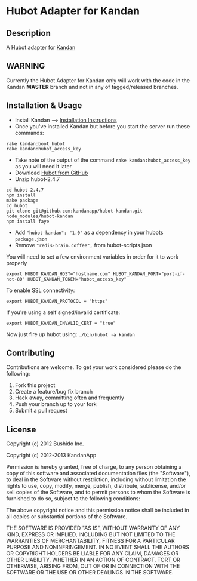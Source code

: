 # Hubot Adapter for Kandan

## Description 
A Hubot adapter for [Kandan](http://kandanapp.com)

## WARNING
Currently the Hubot Adapter for Kandan only will work with the code in the Kandan __MASTER__ branch and not in any
of tagged/released branches.

## Installation & Usage

* Install Kandan --> [Installation Instructions](https://github.com/kandanapp/kandan/blob/master/DEPLOY.md)
* Once you've installed Kandan but before you start the server run these commands:

```
rake kandan:boot_hubot
rake kandan:hubot_access_key
```
* Take note of the output of the command `rake kandan:hubot_access_key` as you will need it later
* Download [Hubot from GitHub](https://github.com/github/hubot/archive/v2.4.7.zip)
* Unzip hubot-2.4.7

```
cd hubot-2.4.7
npm install
make package
cd hubot
git clone git@github.com:kandanapp/hubot-kandan.git node_modules/hubot-kandan
npm install faye
```	

* Add `"hubot-kandan": "1.0"` as a dependency in your hubots `package.json`
* Remove `"redis-brain.coffee",` from hubot-scripts.json 

You will need to set a few environment variables in order for it to work properly

`export HUBOT_KANDAN_HOST="hostname.com" HUBOT_KANDAN_PORT="port-if-not-80" HUBOT_KANDAN_TOKEN="hubot_access_key"`

To enable SSL connectivity:

`export HUBOT_KANDAN_PROTOCOL = "https"`

If you're using a self signed/invalid certificate:

`export HUBOT_KANDAN_INVALID_CERT = "true"`

Now just fire up hubot using: `./bin/hubot -a kandan`

## Contributing
Contributions are welcome. To get your work considered please do the following:

1. Fork this project
2. Create a feature/bug fix branch
3. Hack away, committing often and frequently
4. Push your branch up to your fork
5. Submit a pull request

## License
Copyright (c) 2012 Bushido Inc.

Copyright (c) 2012-2013 KandanApp

Permission is hereby granted, free of charge, to any person obtaining a copy of this software and associated documentation files (the "Software"), to deal in the Software without restriction, including without limitation the rights to use, copy, modify, merge, publish, distribute, sublicense, and/or sell copies of the Software, and to permit persons to whom the Software is furnished to do so, subject to the following conditions:

The above copyright notice and this permission notice shall be included in all copies or substantial portions of the Software.

THE SOFTWARE IS PROVIDED "AS IS", WITHOUT WARRANTY OF ANY KIND, EXPRESS OR IMPLIED, INCLUDING BUT NOT LIMITED TO THE WARRANTIES OF MERCHANTABILITY, FITNESS FOR A PARTICULAR PURPOSE AND NONINFRINGEMENT. IN NO EVENT SHALL THE AUTHORS OR COPYRIGHT HOLDERS BE LIABLE FOR ANY CLAIM, DAMAGES OR OTHER LIABILITY, WHETHER IN AN ACTION OF CONTRACT, TORT OR OTHERWISE, ARISING FROM, OUT OF OR IN CONNECTION WITH THE SOFTWARE OR THE USE OR OTHER DEALINGS IN THE SOFTWARE.
